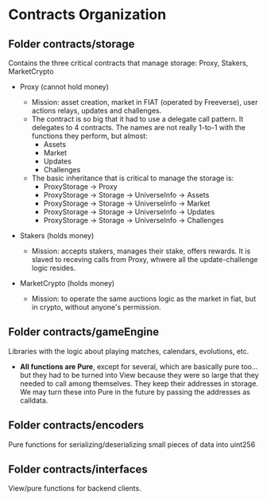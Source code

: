 # Contracts Organization

## Folder contracts/storage

Contains the three critical contracts that manage storage: Proxy, Stakers, MarketCrypto

* Proxy (cannot hold money)
  * Mission: asset creation, market in FIAT (operated by Freeverse), user actions relays, updates and challenges.
  * The contract is so big that it had to use a delegate call pattern. It delegates to 4 contracts. The names are not really 1-to-1 with the functions they perform, but almost:
    * Assets
    * Market
    * Updates
    * Challenges 
  * The basic inheritance that is critical to manage the storage is:
    * ProxyStorage -> Proxy
    * ProxyStorage -> Storage -> UniverseInfo -> Assets
    * ProxyStorage -> Storage -> UniverseInfo -> Market
    * ProxyStorage -> Storage -> UniverseInfo -> Updates
    * ProxyStorage -> Storage -> UniverseInfo -> Challenges

* Stakers (holds money)
  * Mission: accepts stakers, manages their stake, offers rewards. It is slaved to receving calls from Proxy, whwere all the update-challenge logic resides.
  
* MarketCrypto (holds money)
  * Mission: to operate the same auctions logic as the market in fiat, but in crypto, without anyone's permission.

## Folder contracts/gameEngine

Libraries with the logic about playing matches, calendars, evolutions, etc.
* **All functions are Pure**, except for several, which are basically pure too... but they had to be turned into View because they were so large that they needed to call among themselves. They keep their addresses in storage. We may turn these into Pure in the future by passing the addresses as calldata.
  
## Folder contracts/encoders

Pure functions for serializing/deserializing small pieces of data into uint256

## Folder contracts/interfaces

View/pure functions for backend clients.


